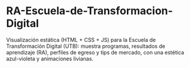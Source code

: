 # RA-Escuela-de-Transformacion-Digital
Visualización estática (HTML + CSS + JS) para la Escuela de Transformación Digital (UTB): muestra programas, resultados de aprendizaje (RA), perfiles de egreso y tips de mercado, con una estética azul-violeta y animaciones livianas.
